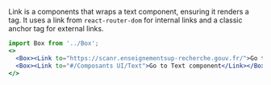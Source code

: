 Link is a components that wraps a text component, ensuring it renders a <a> tag.
It uses a link from `react-router-dom` for internal links and a classic anchor tag for external links.

```jsx padded
import Box from '../Box';
<>
  <Box><Link to="https://scanr.enseignementsup-recherche.gouv.fr/">Go to scanR</Link></Box>
  <Box><Link to="#/Composants UI/Text">Go to Text component</Link></Box>
</>
```
